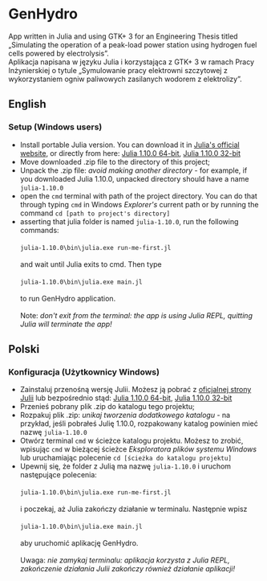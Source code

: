 
# GenHydro
App written in Julia and using GTK+ 3 for an Engineering Thesis titled „Simulating the operation of a peak-load power station using hydrogen fuel cells powered by electrolysis”.<br>
Aplikacja napisana w języku Julia i korzystająca z GTK+ 3 w ramach Pracy Inżynierskiej o tytule „Symulowanie pracy elektrowni szczytowej z wykorzystaniem ogniw paliwowych zasilanych wodorem z elektrolizy”.<br>

## English

### Setup (Windows users)

- Install portable Julia version. You can download it in [Julia's official website](https://julialang.org/downloads/), or directly from here: [Julia 1.10.0 64-bit](https://julialang-s3.julialang.org/bin/winnt/x64/1.10/julia-1.10.0-win64.zip), [Julia 1.10.0 32-bit](https://julialang-s3.julialang.org/bin/winnt/x86/1.10/julia-1.10.0-win32.zip)
- Move downloaded .zip file to the directory of this project;
- Unpack the .zip file: *avoid making another directory* - for example, if you downloaded Julia 1.10.0, unpacked directory should have a name `julia-1.10.0`
- open the `cmd` terminal with path of the project directory. You can do that through typing `cmd` in Windows *Explorer's* current path or by running the command `cd [path to project's directory]`
- asserting that julia folder is named `julia-1.10.0`, run the following commands:<br>
<br>`julia-1.10.0\bin\julia.exe run-me-first.jl`<br>
<br>and wait until Julia exits to cmd. Then type<br>
<br>`julia-1.10.0\bin\julia.exe main.jl`<br>
<br>to run GenHydro application.<br>
<br>Note: *don't exit from the terminal: the app is using Julia REPL, quitting Julia will terminate the app!*

## Polski

### Konfiguracja (Użytkownicy Windows)

- Zainstaluj przenośną wersję Julii. Możesz ją pobrać z [oficjalnej strony Julii](https://julialang.org/downloads/) lub bezpośrednio stąd: [Julia 1.10.0 64-bit](https://julialang-s3.julialang.org/bin/winnt/x64/1.10/julia-1.10.0-win64.zip), [Julia 1.10.0 32-bit](https://julialang-s3.julialang.org/bin/winnt/x86/1.10/julia-1.10.0-win32.zip)
- Przenieś pobrany plik .zip do katalogu tego projektu;
- Rozpakuj plik .zip: *unikaj tworzenia dodatkowego katalogu* - na przykład, jeśli pobrałeś Julię 1.10.0, rozpakowany katalog powinien mieć nazwę `julia-1.10.0`
- Otwórz terminal `cmd` w ścieżce katalogu projektu. Możesz to zrobić, wpisując `cmd` w bieżącej ścieżce *Eksploratora plików systemu Windows* lub uruchamiając polecenie `cd [ścieżka do katalogu projektu]`
- Upewnij się, że folder z Julią ma nazwę `julia-1.10.0` i uruchom następujące polecenia:<br>
<br>`julia-1.10.0\bin\julia.exe run-me-first.jl`<br>
<br>i poczekaj, aż Julia zakończy działanie w terminalu. Następnie wpisz<br>
<br>`julia-1.10.0\bin\julia.exe main.jl`<br>
<br>aby uruchomić aplikację GenHydro.<br>
<br>Uwaga: *nie zamykaj terminalu: aplikacja korzysta z Julia REPL, zakończenie działania Julii zakończy również działanie aplikacji!*
